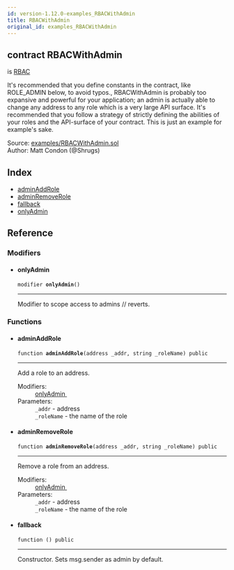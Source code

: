 ```yaml
---
id: version-1.12.0-examples_RBACWithAdmin
title: RBACWithAdmin
original_id: examples_RBACWithAdmin
---
```


<div class="contract-doc"><div class="contract"><h2 class="contract-header"><span class="contract-kind">contract</span> RBACWithAdmin</h2><p class="base-contracts"><span>is</span> <a href="access_rbac_RBAC.html">RBAC</a></p><p class="description">It&#x27;s recommended that you define constants in the contract, like ROLE_ADMIN below, to avoid typos., RBACWithAdmin is probably too expansive and powerful for your application; an admin is actually able to change any address to any role which is a very large API surface. It&#x27;s recommended that you follow a strategy of strictly defining the abilities of your roles and the API-surface of your contract. This is just an example for example&#x27;s sake.</p><div class="source">Source: <a href="https://github.com/OpenZeppelin/zeppelin-solidity/blob/v1.12.0/contracts/examples/RBACWithAdmin.sol" target="_blank">examples/RBACWithAdmin.sol</a></div><div class="author">Author: Matt Condon (@Shrugs)</div></div><div class="index"><h2>Index</h2><ul><li><a href="examples_RBACWithAdmin.html#adminAddRole">adminAddRole</a></li><li><a href="examples_RBACWithAdmin.html#adminRemoveRole">adminRemoveRole</a></li><li><a href="examples_RBACWithAdmin.html#">fallback</a></li><li><a href="examples_RBACWithAdmin.html#onlyAdmin">onlyAdmin</a></li></ul></div><div class="reference"><h2>Reference</h2><div class="modifiers"><h3>Modifiers</h3><ul><li><div class="item modifier"><span id="onlyAdmin" class="anchor-marker"></span><h4 class="name">onlyAdmin</h4><div class="body"><code class="signature">modifier <strong>onlyAdmin</strong><span>() </span></code><hr/><div class="description"><p>Modifier to scope access to admins // reverts.</p></div></div></div></li></ul></div><div class="functions"><h3>Functions</h3><ul><li><div class="item function"><span id="adminAddRole" class="anchor-marker"></span><h4 class="name">adminAddRole</h4><div class="body"><code class="signature">function <strong>adminAddRole</strong><span>(address _addr, string _roleName) </span><span>public </span></code><hr/><div class="description"><p>Add a role to an address.</p></div><dl><dt><span class="label-modifiers">Modifiers:</span></dt><dd><a href="examples_RBACWithAdmin.html#onlyAdmin">onlyAdmin </a></dd><dt><span class="label-parameters">Parameters:</span></dt><dd><div><code>_addr</code> - address</div><div><code>_roleName</code> - the name of the role</div></dd></dl></div></div></li><li><div class="item function"><span id="adminRemoveRole" class="anchor-marker"></span><h4 class="name">adminRemoveRole</h4><div class="body"><code class="signature">function <strong>adminRemoveRole</strong><span>(address _addr, string _roleName) </span><span>public </span></code><hr/><div class="description"><p>Remove a role from an address.</p></div><dl><dt><span class="label-modifiers">Modifiers:</span></dt><dd><a href="examples_RBACWithAdmin.html#onlyAdmin">onlyAdmin </a></dd><dt><span class="label-parameters">Parameters:</span></dt><dd><div><code>_addr</code> - address</div><div><code>_roleName</code> - the name of the role</div></dd></dl></div></div></li><li><div class="item function"><span id="fallback" class="anchor-marker"></span><h4 class="name">fallback</h4><div class="body"><code class="signature">function <strong></strong><span>() </span><span>public </span></code><hr/><div class="description"><p>Constructor. Sets msg.sender as admin by default.</p></div></div></div></li></ul></div></div></div>
